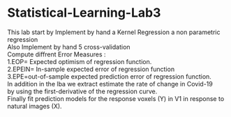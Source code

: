 # Statistical-Learning-Lab3
This lab start by Implement by hand a Kernel Regression a non parametric regression </br>
Also Implement by hand 5 cross-validation </br>
Compute diffrent Error Measures : </br>
1.EOP= Expected optimism of regression function.</br>
2.EPEIN= In-sample expected error of  regression function</br>
3.EPE=out-of-sample expected prediction error of regression function.</br>
In addition  in the lba we extract estimate the rate of change in Covid-19 </br>
by using the first-derivative of the regression curve.</br>
Finally fit prediction models for the response voxels (Y) in V1 in response to natural images (X). </br>
